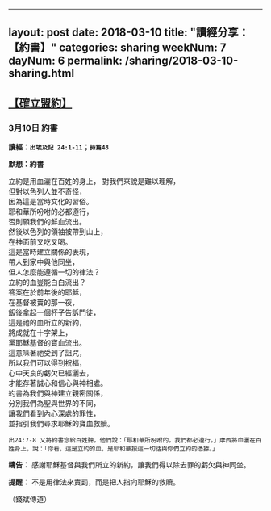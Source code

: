    ---
layout: post
date: 2018-03-10
title: "讀經分享：【約書】"
categories: sharing
weekNum: 7
dayNum: 6
permalink: /sharing/2018-03-10-sharing.html
---

## [【確立盟約】](/daily/wk7-day6-daily.html)

### 3月10日 約書

**讀經：`出埃及記 24:1-11`；`詩篇48`**

**默想：約書**

立約是用血灑在百姓的身上，
對我們來說是難以理解，   
但對以色列人並不奇怪，   
因為這是當時文化的習俗。   
耶和華所吩咐的必都遵行，   
否則願我們的鮮血流出。    
然後以色列的領袖被帶到山上，    
在神面前又吃又喝。    
這是當時建立關係的表現，    
帶人到家中與他同坐，     
但人怎麼能遵循一切的律法？    
立約的血豈能白白流出？    
答案在於前年後的耶穌，    
在基督被賣的那一夜，    
飯後拿起一個杯子告訴門徒，    
這是祂的血所立的新約，    
將成就在十字架上，    
黨耶穌基督的寶血流出。    
這意味著祂受到了詛咒，    
所以我們可以得到祝福，    
心中天良的虧欠已經灑去，    
才能存著誠心和信心與神相處。    
約書為我們與神建立親密關係，    
分別我們為聖與世界的不同，    
讓我們看到內心深處的罪性，    
並指引我們尋求耶穌的寶血救贖。       

`出24:7-8 又將約書念給百姓聽，他們說：「耶和華所吩咐的，我們都必遵行。」摩西將血灑在百姓身上，說：「你看，這是立約的血，是耶和華按這一切話與你們立約的憑據。」`

**禱告：** 
感謝耶穌基督與我們所立的新約，讓我們得以除去罪的虧欠與神同坐。

**提醒：** 
不是用律法來責罰，而是把人指向耶穌的救贖。

（錢斌傳道）

